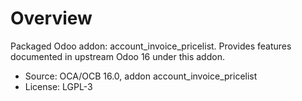 # Overview

Packaged Odoo addon: account_invoice_pricelist. Provides features documented in upstream Odoo 16 under this addon.

- Source: OCA/OCB 16.0, addon account_invoice_pricelist
- License: LGPL-3

